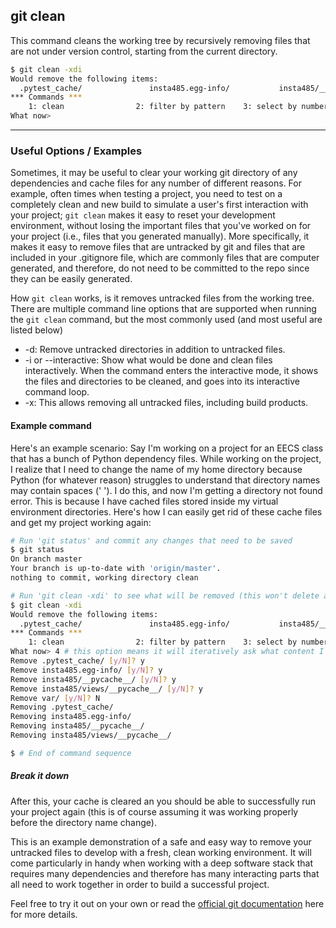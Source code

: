 git clean
-------
This command cleans the working tree by recursively removing files that are not under version control, starting from the current directory.

~~~ bash
$ git clean -xdi
Would remove the following items:
  .pytest_cache/               insta485.egg-info/           insta485/__pycache__/        insta485/views/__pycache__/  var/
*** Commands ***
    1: clean                2: filter by pattern    3: select by numbers    4: ask each             5: quit                 6: help
What now>
~~~

---

### Useful Options / Examples
Sometimes, it may be useful to clear your working git directory of any dependencies and cache files for any number of different reasons. For example, often times when testing a project, you need to test on a completely clean and new build to simulate a user's first interaction with your project; `git clean` makes it easy to reset your development environment, without losing the important files that you've worked on for your project (i.e., files that you generated manually). More specifically, it makes it easy to remove files that are untracked by git and files that are included in your .gitignore file, which are commonly files that are computer generated, and therefore, do not need to be committed to the repo since they can be easily generated.

How `git clean` works, is it removes untracked files from the working tree. There are multiple command line options that are supported when running the `git clean` command, but the most commonly used (and most useful are listed below)
- -d: Remove untracked directories in addition to untracked files.
- -i or --interactive: Show what would be done and clean files interactively. When the command enters the interactive mode, it shows the files and directories to be cleaned, and goes into its interactive command loop.
- -x: This allows removing all untracked files, including build products.

#### Example command
Here's an example scenario: Say I'm working on a project for an EECS class that has a bunch of Python dependency files. While working on the project, I realize that I need to change the name of my home directory because Python (for whatever reason) struggles to understand that directory names may contain spaces (' '). I do this, and now I'm getting a directory not found error. This is because I have cached files stored inside my virtual environment directories. Here's how I can easily get rid of these cache files and get my project working again:

~~~bash
# Run 'git status' and commit any changes that need to be saved
$ git status
On branch master
Your branch is up-to-date with 'origin/master'.
nothing to commit, working directory clean

# Run 'git clean -xdi' to see what will be removed (this won't delete anything yet)
$ git clean -xdi
Would remove the following items:
  .pytest_cache/               insta485.egg-info/           insta485/__pycache__/        insta485/views/__pycache__/  var/
*** Commands ***
    1: clean                2: filter by pattern    3: select by numbers    4: ask each             5: quit                 6: help
What now> 4 # this option means it will iteratively ask what content I want deleted
Remove .pytest_cache/ [y/N]? y
Remove insta485.egg-info/ [y/N]? y
Remove insta485/__pycache__/ [y/N]? y
Remove insta485/views/__pycache__/ [y/N]? y
Remove var/ [y/N]? N
Removing .pytest_cache/
Removing insta485.egg-info/
Removing insta485/__pycache__/
Removing insta485/views/__pycache__/

$ # End of command sequence
~~~

##### Break it down
After this, your cache is cleared an you should be able to successfully run your project again (this is of course assuming it was working properly before the directory name change).

This is an example demonstration of a safe and easy way to remove your untracked files to develop with a fresh, clean working environment. It will come particularly in handy when working with a deep software stack that requires many dependencies and therefore has many interacting parts that all need to work together in order to build a successful project.

Feel free to try it out on your own or read the [official git documentation](https://git-scm.com/docs/git-clean) here for more details.

